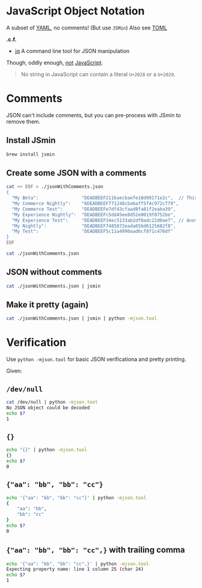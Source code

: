# JavaScript Object Notation

A subset of [YAML](./yaml), no comments! (But use `JSMin`) Also see [TOML](./toml)

__.c.f.__

 * [jq](./jq.md) A command line tool for JSON manipulation

Though, oddly enough, [not](http://timelessrepo.com/json-isnt-a-javascript-subset) [JavaScript](./javascript.md).

> No string in JavaScript can contain a literal `U+2028` or a `U+2029`.

# Comments

JSON can't include comments, but you can pre-process with JSmin to remove them.

## Install  JSmin

```bash
brew install jsmin
```

## Create some JSON with a comments

```bash
cat << EOF > ./jsonWithComments.json
{
  "My Beta":                "DEADBEEF2116aecbaefe18d98171e2c",  // This is a comment
  "My Commerce Nightly":    "6DEADBEEF771248cba6aff5f4c972c779",
  "My Commerce Test":       "DEADBEEFe7df43cfaad8fa81f2eaba39",
  "My Experience Nightly":  "DEADBEEFc5dd45ee8d52e0019f0752be",
  "My Experience Test":     "DEADBEEF34ec5133ab2df8adc22d0ae7", // Another (Illegal) comment
  "My Nightly":             "DEADBEEF7485072eada656d6125682f8",
  "My Test":                "DEADBEEF5c11a4990aad6cf8f1c476df"
}
EOF

cat ./jsonWithComments.json
```


## JSON without comments

```bash
cat ./jsonWithComments.json | jsmin 
```

## Make it pretty (again)

```bash
cat ./jsonWithComments.json | jsmin | python -mjson.tool 
```

# Verification

Use `python -mjson.tool` for basic JSON verificationa and pretty printing.

Given:

## `/dev/null`

```bash
cat /dev/null | python -mjson.tool
No JSON object could be decoded
echo $?
1
```

## `{}`

```bash
echo "{}" | python -mjson.tool
{}
echo $?
0
```

## `{"aa": "bb", "bb": "cc"}`

```bash
echo '{"aa": "bb", "bb": "cc"}' | python -mjson.tool
{
    "aa": "bb",
    "bb": "cc"
}
echo $?
0
```

## `{"aa": "bb", "bb": "cc",}` with trailing comma

```bash
echo '{"aa": "bb", "bb": "cc",}' | python -mjson.tool
Expecting property name: line 1 column 25 (char 24)
echo $?
1
```

